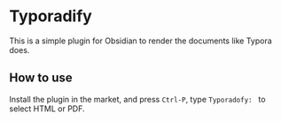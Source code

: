 # Typoradify

This is a simple plugin for Obsidian to render the documents like Typora does.

## How to use

Install the plugin in the market, and press `Ctrl-P`, type `Typoradofy: ` to select HTML or PDF.


